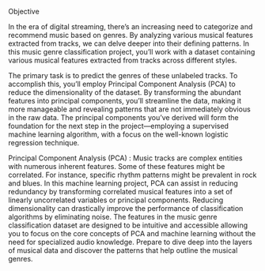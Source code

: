 Objective

In the era of digital streaming, there’s an increasing need to categorize and recommend music based on genres. 
By analyzing various musical features extracted from tracks, we can delve deeper into their defining patterns. 
In this music genre classification project, you’ll work with a dataset containing various musical features extracted from tracks across different styles.


The primary task is to predict the genres of these unlabeled tracks.
To accomplish this, you’ll employ Principal Component Analysis (PCA) to reduce the dimensionality of the dataset. By transforming the abundant features into principal components, you’ll streamline the data, making it more manageable and revealing patterns that are not immediately obvious in the raw data. The principal components you’ve derived will form the foundation for the next step in the project—employing a supervised machine learning algorithm, with a focus on the well-known logistic regression technique.

Principal Component Analysis (PCA) :
Music tracks are complex entities with numerous inherent features. Some of these features might be correlated. For instance, specific rhythm patterns might be prevalent in rock and blues. In this machine learning project, PCA can assist in reducing redundancy by transforming correlated musical features into a set of linearly uncorrelated variables or principal components. Reducing dimensionality can drastically improve the performance of classification algorithms by eliminating noise.
The features in the music genre classification dataset are designed to be intuitive and accessible allowing you to focus on the core concepts of PCA and machine learning without the need for specialized audio knowledge.
Prepare to dive deep into the layers of musical data and discover the patterns that help outline the musical genres.
